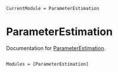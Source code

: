 ```@meta
CurrentModule = ParameterEstimation
```

# ParameterEstimation

Documentation for [ParameterEstimation](https://github.com/DanielJonathanPals/ParameterEstimation.jl).

```@index
```

```@autodocs
Modules = [ParameterEstimation]
```
